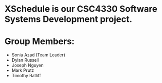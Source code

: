 # XSchedule is our CSC4330 Software Systems Development project.

# Group Members: 
* Sonia Azad (Team Leader) 
* Dylan Russell 
* Joseph Nguyen 
* Mark Prutz 
* Timothy Ratliff
